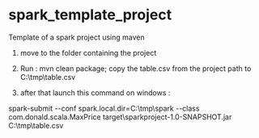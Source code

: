 # spark_template_project
Template of a spark project using maven

1. move to the folder containing the project 

2. Run : mvn clean package;
copy the table.csv from the project path to C:\\tmp\\table.csv

3. after that launch this command on windows : 

spark-submit --conf spark.local.dir=C:\tmp\spark --class com.donald.scala.MaxPrice target\sparkproject-1.0-SNAPSHOT.jar C:\\tmp\\table.csv